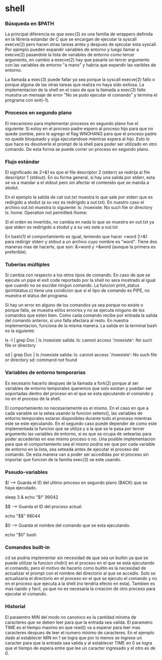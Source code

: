 # shell

### Búsqueda en $PATH

La principal diferencia es que exec(3) es una familia de wrappers definida en la libreria estandar de C que se encargan de ejecutar la syscall execve(2) pero hacen otras tareas antes y despues de ejecutar esta syscall. Por ejemplo pueden expandir variables de entorno y luego llamar a execve(2) pasandole la lista de variables de entorno como tercer argumento, en cambio a execve(2) hay que pasarle un tercer argumento con las variables de entorno "a mano" y habria que expandir las varibles de entorno.

La llamada a exec(3) puede fallar ya sea porque la syscall execve(2) fallo o porque alguna de las otras tareas que realiza no haya sido exitosa. La implementacion de la shell en el caso de que la llamada a exec(3) falle muestra un mensaje de error "No se pudo ejecutar el comando" y termina el programa con exit(-1).

### Procesos en segundo plano

El mecanismo para implementar procesos en segundo plano fue el siguiente:
Si estoy en el proceso padre espero al proceso hijo para que no quede
zombie, pero le agrego el flag WNOHANG para que el proceso
padre no quede bloqueado y siga ejecutandose mientras espera al hijo. Esto lo que hace
es devolverle el prompt de la shell para poder ser utilizado en otro comando. De esta
forma se puede correr un proceso en segundo plano.

### Flujo estándar

El significado de 2>&1 es que el file descriptor 2 (stderr) se redirija al file descriptor
1 (stdout). En su forma general, si hay una salida por stderr, esta se va a mandar a el stdout pero sin afectar
el contenido que se manda a stodut.

En el ejemplo la salida de cat out.txt muestra lo que sale por stderr que es redirgido a stodut (a su vez es redirigido a out.txt). En nuestro caso el archivo out.txt muestra lo siguiente:
ls: /noexiste: No such file or directory
ls: home: Operation not permitted
/home:

Si el orden es invertido, no cambia en nada lo que se muestra en out.txt ya que stderr es redirigido a stodut y a su vez este a out.txt

En bash(1) el comportamiento es igual, teniendo que hacer >word 2>&1 para redirigir stderr y stdout a un archivo cuyo nombre es "word". Tiene dos maneras mas de hacerlo, que son: &>word y >&word (aunque la primera es preferible).

### Tuberías múltiples

Si cambia con respecto a los otros tipos de comando. En caso de que se ejecute un pipe el exit code reportado por la shell no sera mostrado al igual que cuando no se escribe ningun comando. La funcion print_status (printstatus.c) tiene una condicion que si el tipo de comando es PIPE, no muestra el status del programa.

Si hay un error en alguno de los comandos ya sea porque no existe o porque falla, se muestra el/los error/es y no se ejecuta ninguno de los comandos que esten bien. Como cada comando recibe por entrada la salida del comando anterior, si uno falla afectara al resto. En nuestra implementacion, funciona de la misma manera. La salida en la terminal bash es la siguiente:

ls -l | grep Doc | ls /noexiste
salida:
ls: cannot access '/noexiste': No such file or directory

sd | grep Doc | ls /noexiste
salida:
ls: cannot access '/noexiste': No such file or directory
sd: command not found

### Variables de entorno temporarias

Es necesario hacerlo despues de la llamada a fork(2) porque al ser variables de entorno temporales queremos que solo existan y puedan ser soportadas dentro del proceso en el que se esta ejecutando el comando y no en el proceso de la shell.

El comportamiento no necesariamente es el mismo. En el caso en que a cada variable se la setea usando la funcion setenv(), las variables de entorno temporales estaran disponibles durante todo el proceso mientras este se este ejecutando. En el segundo caso puede depender de como este implementada la funcion que se utiliza y a la que se le pasa por tercer argumento las variables de entorno, si es que se ocupa de setearlas para poder accederlas en ese mismo proceso o no. Una posible implementacion para que el comportamiento sea el mismo podria ser que por cada variable de entorno en la lista, sea seteada antes de ejecutar el proceso del comando. De esta manera van a poder ser accedidas por el proceso sin importar que funcion de la familia exec(3) se este usando.

### Pseudo-variables

$! --> Guarda el ID del ultimo proceso en segundo plano (BACK) que se haya ejecutado.

sleep 3 &
echo "$!"
99042

$$ --> Guarda el ID del proceso actual.

echo "$$"
98044

$0 --> Guarda el nombre del comando que se esta ejecutando.

echo "$0"
bash

### Comandos built-in

cd se podria implementar sin necesidad de que sea un builtin ya que se puede utilizar la funcion chdir() en el proceso en el que se esta ejecutando el comando, pero el motivo de hacerlo como builtin es la necesidad de actualizar el prompt con el nombre del directorio al que se accedio. Solo se actualizaria el directorio en el proceso en el que se ejecuto el comando y no en el proceso que ejecuta a la shell (no tendria efecto en esta). Tambien es mas rapido y facil, ya que no es necesaria la creacion de otro proceso para ejecutar el comando.

### Historial

El paraemtro MIN del modo no canonico es la cantidad minima de caracteres que se deben leer para que la entrada sea valida. El parametro TIME es el tiempo maximo en que read() va a esperar para leer mas caracteres despues de leer el numero minimo de caracteres. En el ejemplo dado al establecer MIN en 1 se logra que por lo menos se ingrese un caracter para que la entrada sea valida y al establecer TIME en 0 se logra que el tiempo de espera entre que lee un caracter ingresado y el otro es de 0.